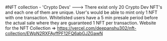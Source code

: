 #NFT collection - 'Crypto Devs'  --->
There exist only 20 Crypto Dev NFT's and each one of them are unique.
User's would be able to mint only 1 NFT with one transaction.
Whitelisted users have a 5 min presale period before the actual sale where they are guaranteed 1 NFT per transaction.
Website for the NFT Collection => https://vercel.com/deepanshu302/nft-collection/EWpN2RXFAyffPF12FQ6abGJZGawN
